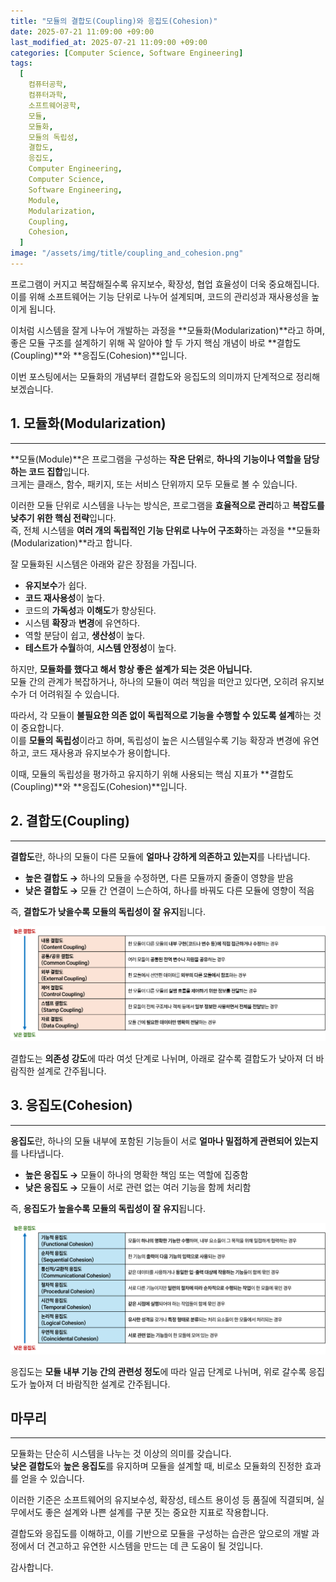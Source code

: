 ```yaml
---
title: "모듈의 결합도(Coupling)와 응집도(Cohesion)"
date: 2025-07-21 11:09:00 +09:00
last_modified_at: 2025-07-21 11:09:00 +09:00
categories: [Computer Science, Software Engineering]
tags:
  [
    컴퓨터공학,
    컴퓨터과학,
    소프트웨어공학,
    모듈,
    모듈화,
    모듈의 독립성,
    결합도,
    응집도,
    Computer Engineering,
    Computer Science,
    Software Engineering,
    Module,
    Modularization,
    Coupling,
    Cohesion,
  ]
image: "/assets/img/title/coupling_and_cohesion.png"
---
```


프로그램이 커지고 복잡해질수록 유지보수, 확장성, 협업 효율성이 더욱 중요해집니다.  
이를 위해 소프트웨어는 기능 단위로 나누어 설계되며, 코드의 관리성과 재사용성을 높이게 됩니다.  

이처럼 시스템을 잘게 나누어 개발하는 과정을 **모듈화(Modularization)**라고 하며, 좋은 모듈 구조를 설계하기 위해 꼭 알아야 할 두 가지 핵심 개념이 바로 **결합도(Coupling)**와 **응집도(Cohesion)**입니다.  

이번 포스팅에서는 모듈화의 개념부터 결합도와 응집도의 의미까지 단계적으로 정리해보겠습니다.  

## 1. 모듈화(Modularization)
---
**모듈(Module)**은 프로그램을 구성하는 **작은 단위**로, **하나의 기능이나 역할을 담당하는 코드 집합**입니다.  
크게는 클래스, 함수, 패키지, 또는 서비스 단위까지 모두 모듈로 볼 수 있습니다.  

이러한 모듈 단위로 시스템을 나누는 방식은, 프로그램을 **효율적으로 관리**하고 **복잡도를 낮추기 위한 핵심 전략**입니다.  
즉, 전체 시스템을 **여러 개의 독립적인 기능 단위로 나누어 구조화**하는 과정을 **모듈화(Modularization)**라고 합니다.  

잘 모듈화된 시스템은 아래와 같은 장점을 가집니다.  
* **유지보수**가 쉽다.
* **코드 재사용성**이 높다.
* 코드의 **가독성**과 **이해도**가 향상된다.
* 시스템 **확장**과 **변경**에 유연하다.
* 역할 분담이 쉽고, **생산성**이 높다.
* **테스트가 수월**하여, **시스템 안정성**이 높다.

하지만, **모듈화를 했다고 해서 항상 좋은 설계가 되는 것은 아닙니다.**  
모듈 간의 관계가 복잡하거나, 하나의 모듈이 여러 책임을 떠안고 있다면, 오히려 유지보수가 더 어려워질 수 있습니다.  

따라서, 각 모듈이 **불필요한 의존 없이 독립적으로 기능을 수행할 수 있도록 설계**하는 것이 중요합니다.  
이를 **모듈의 독립성**이라고 하며, 독립성이 높은 시스템일수록 기능 확장과 변경에 유연하고, 코드 재사용과 유지보수가 용이합니다.  

이때, 모듈의 독립성을 평가하고 유지하기 위해 사용되는 핵심 지표가 **결합도(Coupling)**와 **응집도(Cohesion)**입니다.  

## 2. 결합도(Coupling)
---
**결합도**란, 하나의 모듈이 다른 모듈에 **얼마나 강하게 의존하고 있는지**를 나타냅니다.  
* **높은 결합도 →** 하나의 모듈을 수정하면, 다른 모듈까지 줄줄이 영향을 받음
* **낮은 결합도 →** 모듈 간 연결이 느슨하여, 하나를 바꿔도 다른 모듈에 영향이 적음

즉, **결합도가 낮을수록 모듈의 독립성이 잘 유지**됩니다.  

![coupling_table](/assets/img/posts/computer_science/software_engineering/coupling_table.png)  

결합도는 **의존성 강도**에 따라 여섯 단계로 나뉘며, 아래로 갈수록 결합도가 낮아져 더 바람직한 설계로 간주됩니다.  

## 3. 응집도(Cohesion)
---
**응집도**란, 하나의 모듈 내부에 포함된 기능들이 서로 **얼마나 밀접하게 관련되어 있는지**를 나타냅니다.  
* **높은 응집도 →** 모듈이 하나의 명확한 책임 또는 역할에 집중함
* **낮은 응집도 →** 모듈이 서로 관련 없는 여러 기능을 함께 처리함

즉, **응집도가 높을수록 모듈의 독립성이 잘 유지**됩니다.  

![cohesion_table](/assets/img/posts/computer_science/software_engineering/cohesion_table.png)  

응집도는 **모듈 내부 기능 간의 관련성 정도**에 따라 일곱 단계로 나뉘며, 위로 갈수록 응집도가 높아져 더 바람직한 설계로 간주됩니다.  

## 마무리
---
모듈화는 단순히 시스템을 나누는 것 이상의 의미를 갖습니다.  
**낮은 결합도**와 **높은 응집도**를 유지하며 모듈을 설계할 때, 비로소 모듈화의 진정한 효과를 얻을 수 있습니다.  

이러한 기준은 소프트웨어의 유지보수성, 확장성, 테스트 용이성 등 품질에 직결되며, 실무에서도 좋은 설계와 나쁜 설계를 구분 짓는 중요한 지표로 작용합니다.  

결합도와 응집도를 이해하고, 이를 기반으로 모듈을 구성하는 습관은 앞으로의 개발 과정에서 더 견고하고 유연한 시스템을 만드는 데 큰 도움이 될 것입니다.  

감사합니다.  
